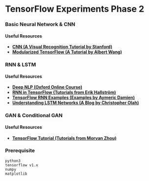# TensorFlow Experiments Phase 2

### Basic Neural Network & CNN

#### Useful Resources
* [**CNN (A Visual Recognition Tutorial by Stanford)**](http://cs231n.github.io/)
* [**Modularized TensorFlow (A Tutorial by Albert Wang)**](https://github.com/CreatCodeBuild/TensorFlow-and-DeepLearning-Tutorial)


### RNN & LSTM

#### Useful Resources
* [**Deep NLP (Oxford Online Course)**](https://github.com/oxford-cs-deepnlp-2017/lectures)
* [**RNN in TensorFlow (Tutorials from Erik Hallström)**](https://medium.com/@erikhallstrm/hello-world-rnn-83cd7105b767)
* [**TensorFlow RNN Examples (Examples by Aymeric Damien)**](https://github.com/aymericdamien/TensorFlow-Examples)
* [**Understanding LSTM Networks (A Blog by Christopher Olah)**](https://github.com/aymericdamien/TensorFlow-Examples)


### GAN & Conditional GAN

#### Useful Resources
* [**TensorFlow Tutorial (Tutorials from Morvan Zhou)**](https://github.com/MorvanZhou/Tensorflow-Tutorial)


### Prerequisite

```
python3
tensorflow v1.x
numpy
matplotlib
```